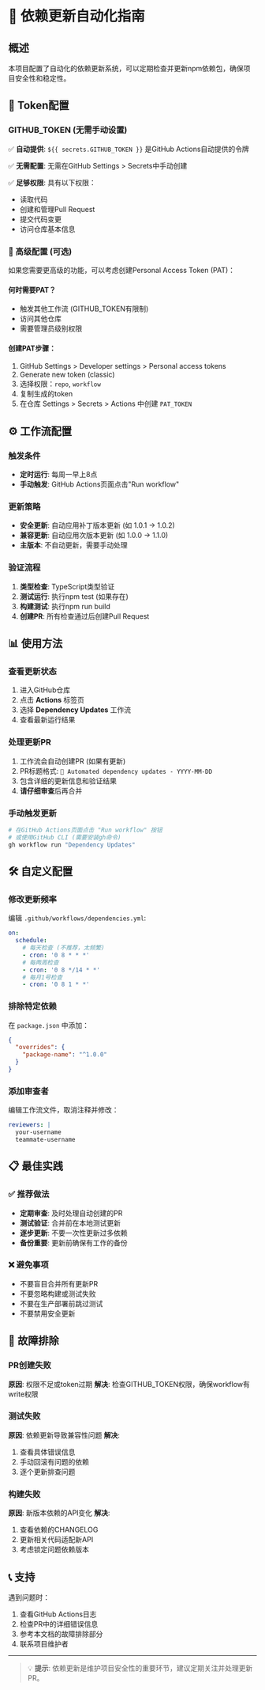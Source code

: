 # 🔄 依赖更新自动化指南

## 概述

本项目配置了自动化的依赖更新系统，可以定期检查并更新npm依赖包，确保项目安全性和稳定性。

## 🔑 Token配置

### GITHUB_TOKEN (无需手动设置)

✅ **自动提供**: `${{ secrets.GITHUB_TOKEN }}` 是GitHub Actions自动提供的令牌

✅ **无需配置**: 无需在GitHub Settings > Secrets中手动创建

✅ **足够权限**: 具有以下权限：
- 读取代码
- 创建和管理Pull Request
- 提交代码变更
- 访问仓库基本信息

### 🚀 高级配置 (可选)

如果您需要更高级的功能，可以考虑创建Personal Access Token (PAT)：

#### 何时需要PAT？
- 触发其他工作流 (GITHUB_TOKEN有限制)
- 访问其他仓库
- 需要管理员级别权限

#### 创建PAT步骤：
1. GitHub Settings > Developer settings > Personal access tokens
2. Generate new token (classic)
3. 选择权限：`repo`, `workflow`
4. 复制生成的token
5. 在仓库 Settings > Secrets > Actions 中创建 `PAT_TOKEN`

## ⚙️ 工作流配置

### 触发条件
- **定时运行**: 每周一早上8点
- **手动触发**: GitHub Actions页面点击"Run workflow"

### 更新策略
- **安全更新**: 自动应用补丁版本更新 (如 1.0.1 → 1.0.2)
- **兼容更新**: 自动应用次版本更新 (如 1.0.0 → 1.1.0)
- **主版本**: 不自动更新，需要手动处理

### 验证流程
1. **类型检查**: TypeScript类型验证
2. **测试运行**: 执行npm test (如果存在)
3. **构建测试**: 执行npm run build
4. **创建PR**: 所有检查通过后创建Pull Request

## 📊 使用方法

### 查看更新状态
1. 进入GitHub仓库
2. 点击 **Actions** 标签页
3. 选择 **Dependency Updates** 工作流
4. 查看最新运行结果

### 处理更新PR
1. 工作流会自动创建PR (如果有更新)
2. PR标题格式: `🔄 Automated dependency updates - YYYY-MM-DD`
3. 包含详细的更新信息和验证结果
4. **请仔细审查**后再合并

### 手动触发更新
```bash
# 在GitHub Actions页面点击 "Run workflow" 按钮
# 或使用GitHub CLI (需要安装gh命令)
gh workflow run "Dependency Updates"
```

## 🛠️ 自定义配置

### 修改更新频率
编辑 `.github/workflows/dependencies.yml`:
```yaml
on:
  schedule:
    # 每天检查 (不推荐，太频繁)
    - cron: '0 8 * * *'
    # 每两周检查
    - cron: '0 8 */14 * *'
    # 每月1号检查
    - cron: '0 8 1 * *'
```

### 排除特定依赖
在 `package.json` 中添加：
```json
{
  "overrides": {
    "package-name": "^1.0.0"
  }
}
```

### 添加审查者
编辑工作流文件，取消注释并修改：
```yaml
reviewers: |
  your-username
  teammate-username
```

## 📋 最佳实践

### ✅ 推荐做法
- **定期审查**: 及时处理自动创建的PR
- **测试验证**: 合并前在本地测试更新
- **逐步更新**: 不要一次性更新过多依赖
- **备份重要**: 更新前确保有工作的备份

### ❌ 避免事项
- 不要盲目合并所有更新PR
- 不要忽略构建或测试失败
- 不要在生产部署前跳过测试
- 不要禁用安全更新

## 🚨 故障排除

### PR创建失败
**原因**: 权限不足或token过期
**解决**: 检查GITHUB_TOKEN权限，确保workflow有write权限

### 测试失败
**原因**: 依赖更新导致兼容性问题
**解决**: 
1. 查看具体错误信息
2. 手动回滚有问题的依赖
3. 逐个更新排查问题

### 构建失败
**原因**: 新版本依赖的API变化
**解决**:
1. 查看依赖的CHANGELOG
2. 更新相关代码适配新API
3. 考虑锁定问题依赖版本

## 📞 支持

遇到问题时：
1. 查看GitHub Actions日志
2. 检查PR中的详细错误信息
3. 参考本文档的故障排除部分
4. 联系项目维护者

---

> 💡 **提示**: 依赖更新是维护项目安全性的重要环节，建议定期关注并处理更新PR。
